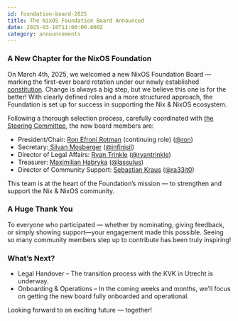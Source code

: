 ```yaml
---
id: foundation-board-2025
title: The NixOS Foundation Board Announced
date: 2025-03-10T11:00:00.000Z
category: announcements
---
```


### A New Chapter for the NixOS Foundation

On March 4th, 2025, we welcomed a new NixOS Foundation Board — marking the first-ever board rotation under our newly established [constitution](https://github.com/NixOS/org/blob/23b3af2f7a3240c6a5343f3234e8e0befe26b7a0/doc/constitution.md). Change is always a big step, but we believe this one is for the better! With clearly defined roles and a more structured approach, the Foundation is set up for success in supporting the Nix & NixOS ecosystem.

Following a thorough selection process, carefully coordinated with [the Steering Committee](https://github.com/NixOS/org/blob/23b3af2f7a3240c6a5343f3234e8e0befe26b7a0/doc/governance.md#governance), the new board members are:

- President/Chair: [Ron Efroni Rotman](https://github.com/refroni) (continuing role) ([@ron](https://discourse.nixos.org/u/ron/))
- Secretary:[ Silvan Mosberger](https://github.com/infinisil) ([@infinisil](https://discourse.nixos.org/u/infinisil))
- Director of Legal Affairs: [Ryan Trinkle](https://github.com/ryantrinkle) ([@ryantrinkle](https://discourse.nixos.org/u/ryantrinkle))
- Treasurer: [Maximilian Habryka](https://github.com/Lassulus) ([@lassulus](https://discourse.nixos.org/u/lassulus/))
- Director of Community Support: [Sebastian Kraus](https://github.com/Ra33it0) ([@ra33it0](https://discourse.nixos.org/u/ra33it0))

This team is at the heart of the Foundation’s mission — to strengthen and support the Nix & NixOS community.

### A Huge Thank You

To everyone who participated — whether by nominating, giving feedback, or simply showing support—your engagement made this possible. Seeing so many community members step up to contribute has been truly inspiring!

### What’s Next?

- Legal Handover – The transition process with the KVK in Utrecht is underway.
- Onboarding & Operations – In the coming weeks and months, we’ll focus on getting the new board fully onboarded and operational.

Looking forward to an exciting future — together!
